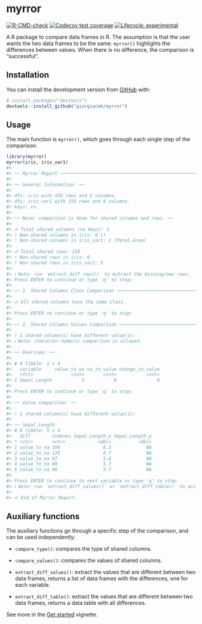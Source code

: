 
<!-- README.md is generated from README.Rmd. Please edit that file -->

# myrror

<!-- badges: start -->
[![R-CMD-check](https://github.com/giorgiacek/myrror/actions/workflows/R-CMD-check.yaml/badge.svg)](https://github.com/giorgiacek/myrror/actions/workflows/R-CMD-check.yaml) 
[![Codecov test coverage](https://codecov.io/gh/giorgiacek/myrror/branch/main/graph/badge.svg)](https://codecov.io/gh/giorgiacek/myrror)
[![Lifecycle: experimental](https://img.shields.io/badge/lifecycle-experimental-orange.svg)](https://www.tidyverse.org/lifecycle/#experimental)
<!-- badges: end -->

A R package to compare data frames in R. The assumption is that the user
wants the two data frames to be the same. `myrror()` highlights the
differences between values. When there is no difference, the comparison
is “successful”.

## Installation

You can install the development version from
[GitHub](https://github.com/) with:

``` r
# install.packages("devtools")
devtools::install_github("giorgiacek/myrror")
```

## Usage

The main function is `myrror()`, which goes through each single step of
the comparison:

``` r
library(myrror)
myrror(iris, iris_var1)
#> 
#> ── Myrror Report ───────────────────────────────────────────────────────────────
#> 
#> ── General Information: ──
#> 
#> dfx: iris with 150 rows and 5 columns.
#> dfy: iris_var1 with 155 rows and 6 columns.
#> keys: rn.
#> 
#> ── Note: comparison is done for shared columns and rows. ──
#> 
#> ✔ Total shared columns (no keys): 5
#> ! Non-shared columns in iris: 0 ()
#> ! Non-shared columns in iris_var1: 1 (Petal.Area)
#> 
#> ✔ Total shared rows: 150
#> ! Non-shared rows in iris: 0.
#> ! Non-shared rows in iris_var1: 5.
#> 
#> ℹ Note: run `extract_diff_rows()` to extract the missing/new rows.
#> Press ENTER to continue or type 'q' to stop:
#> 
#> ── 1. Shared Columns Class Comparison ──────────────────────────────────────────
#> 
#> ✔ All shared columns have the same class.
#> 
#> Press ENTER to continue or type 'q' to stop:
#> 
#> ── 2. Shared Columns Values Comparison ─────────────────────────────────────────
#> 
#> ! 1 shared column(s) have different value(s):
#> ℹ Note: character-numeric comparison is allowed.
#> 
#> ── Overview: ──
#> 
#> # A tibble: 1 × 4
#>   variable     value_to_na na_to_value change_in_value
#>   <fct>              <int>       <int>           <int>
#> 1 Sepal.Length           5           0               0
#> 
#> Press ENTER to continue or type 'q' to stop:
#> 
#> ── Value comparison: ──
#> 
#> ! 1 shared column(s) have different value(s):
#> 
#> ── Sepal.Length
#> # A tibble: 5 × 4
#>   diff        indexes Sepal.Length.x Sepal.Length.y
#> * <chr>       <chr>            <dbl>          <dbl>
#> 1 value_to_na 104                6.3             NA
#> 2 value_to_na 125                6.7             NA
#> 3 value_to_na 67                 5.6             NA
#> 4 value_to_na 80                 5.7             NA
#> 5 value_to_na 96                 5.7             NA
#> 
#> Press ENTER to continue to next variable or type 'q' to stop:
#> ℹ Note: run `extract_diff_values()` or `extract_diff_table()` to access the results in list or table format.
#> 
#> ✔ End of Myrror Report.
```

## Auxiliary functions

The auxiliary functions go through a specific step of the comparison,
and can be used independently:

- `compare_type()`: compares the type of shared columns.

- `compare_values()`: compares the values of shared columns.

- `extract_diff_values()`: extract the values that are different between
  two data frames, returns a list of data frames with the differences,
  one for each variable.

- `extract_diff_table()`: extract the values that are different between
  two data frames, returns a data.table with all differences.

See more in the [Get
started](https://giocek.github.io/myrror/articles/myrror.html) vignette.
